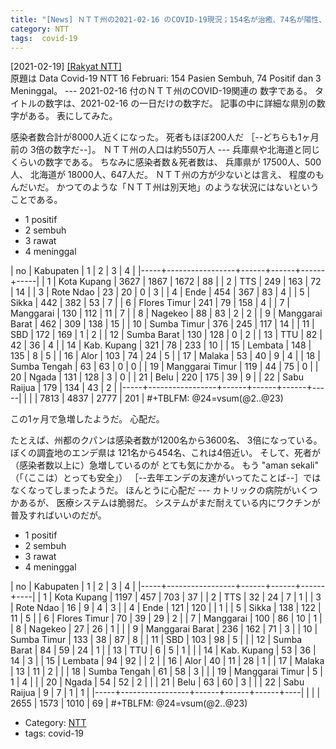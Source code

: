 ```yaml
---
title: "[News] ＮＴＴ州の2021-02-16 のCOVID-19現況；154名が治癒、74名が陽性、3名が死亡 ---この1ヶ月で急激に変化している"
category: NTT
tags:  covid-19
---
```


[2021-02-19] [[Rakyat NTT]](https://rakyatntt.com/data-covid-19-ntt-16-februari-154-pasien-sembuh-74-positif-dan-3-meninggal/)  
 原題は
Data Covid-19 NTT 16 Februari: 154 Pasien Sembuh, 74 Positif dan 3 Meninggal。
--- 2021-02-16 付のＮＴＴ州のCOVID-19関連の
数字である。
タイトルの数字は、2021-02-16 の一日だけの数字だ。
記事の中に詳細な県別の数字がある。
表にしてみた。

 感染者数合計が8000人近くになった。
死者もほぼ200人だ
［--どちらも1ヶ月前の 3倍の数字だ--］。
ＮＴＴ州の人口は約550万人 ---
兵庫県や北海道と同じくらいの数字である。
ちなみに感染者数＆死者数は、
兵庫県が 17500人、500人、
北海道が 18000人、647人だ。
ＮＴＴ州の方が少ないとは言え、
程度のもんだいだ。
かつてのような「ＮＴＴ州は別天地」のような状況にはないという
ことである。

- 1 positif
- 2 sembuh
- 3 rawat
- 4 meninggal

|  no | Kabupaten       |    1 |    2 |    3 |   4 |
|-----+-----------------+------+------+------+-----|
|   1 | Kota Kupang     | 3627 | 1867 | 1672 |  88 |
|   2 | TTS             |  249 |  163 |   72 |  14 |
|   3 | Rote Ndao       |   23 |   20 |    0 |   3 |
|   4 | Ende            |  454 |  367 |   83 |   4 |
|   5 | Sikka           |  442 |  382 |   53 |   7 |
|   6 | Flores Timur    |  241 |   79 |  158 |   4 |
|   7 | Manggarai       |  130 |  112 |   11 |   7 |
|   8 | Nagekeo         |   88 |   83 |    2 |   2 |
|   9 | Manggarai Barat |  462 |  309 |  138 |  15 |
|  10 | Sumba Timur     |  376 |  245 |  117 |  14 |
|  11 | SBD             |  172 |  169 |    1 |   2 |
|  12 | Sumba Barat     |  130 |  128 |    0 |   2 |
|  13 | TTU             |   82 |   42 |   36 |   4 |
|  14 | Kab. Kupang     |  321 |   78 |  233 |  10 |
|  15 | Lembata         |  148 |  135 |    8 |   5 |
|  16 | Alor            |  103 |   74 |   24 |   5 |
|  17 | Malaka          |   53 |   40 |    9 |   4 |
|  18 | Sumba Tengah    |   63 |   63 |    0 |   0 |
|  19 | Manggarai Timur |  119 |   44 |   75 |   0 |
|  20 | Ngada           |  131 |  128 |    3 |   0 |
|  21 | Belu            |  220 |  175 |   39 |   9 |
|  22 | Sabu Raijua     |  179 |  134 |   43 |   2 |
|-----+-----------------+------+------+------+-----|
|     |                 | 7813 | 4837 | 2777 | 201 |
#+TBLFM: @24=vsum(@2..@23)

 この1ヶ月で急増したようだ。
心配だ。

<!--more-->

 たとえば、州都のクパンは感染者数が1200名から3600名、
3倍になっている。
ぼくの調査地のエンデ県は
121名から454名、これは4倍近い。
そして、死者が（感染者数以上に）急増しているのが
とても気にかかる。
もう "aman sekali" （「（ここは）とっても安全」）
［--去年エンデの友達がいってたことば--］ではなくなってしまったようだ。
ほんとうに心配だ ---
カトリックの病院がいくつかあるが、
医療システムは脆弱だ。
システムがまだ耐えている内にワクチンが普及すればいいのだが。

- 1 positif
- 2 sembuh
- 3 rawat
- 4 meninggal

|  no | Kabupaten       |    1 |    2 |    3 |  4 |
|-----+-----------------+------+------+------+----|
|   1 | Kota Kupang     | 1197 |  457 |  703 | 37 |
|   2 | TTS             |   32 |   24 |    7 |  1 |
|   3 | Rote Ndao       |   16 |    9 |    4 |  3 |
|   4 | Ende            |  121 |  120 |      |  1 |
|   5 | Sikka           |  138 |  122 |   11 |  5 |
|   6 | Flores Timur    |   70 |   39 |   29 |  2 |
|   7 | Manggarai       |  100 |   86 |   10 |  1 |
|   8 | Nagekeo         |   27 |   26 |    1 |    |
|   9 | Manggarai Barat |  236 |  162 |   71 |  3 |
|  10 | Sumba Timur     |  133 |   38 |   87 |  8 |
|  11 | SBD             |  103 |   98 |    5 |    |
|  12 | Sumba Barat     |   84 |   59 |   24 |  1 |
|  13 | TTU             |    6 |    5 |    1 |    |
|  14 | Kab. Kupang     |   53 |   36 |   14 |  3 |
|  15 | Lembata         |   94 |   92 |      |  2 |
|  16 | Alor            |   40 |   11 |   28 |  1 |
|  17 | Malaka          |   13 |   11 |    2 |    |
|  18 | Sumba Tengah    |   61 |   58 |    3 |    |
|  19 | Manggarai Timur |    5 |    1 |    4 |    |
|  20 | Ngada           |   54 |   52 |    2 |    |
|  21 | Belu            |   63 |   60 |    3 |    |
|  22 | Sabu Raijua     |    9 |    7 |    1 |  1 |
|-----+-----------------+------+------+------+----|
|      |                 | 2655 | 1573 | 1010 | 69 |
#+TBLFM: @24=vsum(@2..@23)

- Category: [NTT](categories.html#NTT)
- tags:  covid-19

